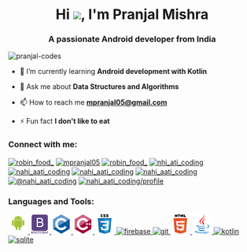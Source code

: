 <h1 align="center">Hi <img src="https://raw.githubusercontent.com/MartinHeinz/MartinHeinz/master/wave.gif" width="30px">, I'm Pranjal Mishra</h1>

<h3 align="center">A passionate Android developer from India</h3>

<p align="left"> <img src="https://komarev.com/ghpvc/?username=pranjal-codes&label=Profile%20views&color=0e75b6&style=flat" alt="pranjal-codes" /> </p>

- 🌱 I’m currently learning **Android development with Kotlin**

- 💬 Ask me about **Data Structures and Algorithms**

- 📫 How to reach me **mpranjal05@gmail.com**

- ⚡ Fun fact **I don't like to eat**

<h3 align="left">Connect with me:</h3>
<p align="left">
<a href="https://twitter.com/robin_food_" target="blank"><img align="center" src="https://raw.githubusercontent.com/rahuldkjain/github-profile-readme-generator/master/src/images/icons/Social/twitter.svg" alt="robin_food_" height="30" width="40" /></a>
<a href="https://linkedin.com/in/mpranjal05" target="blank"><img align="center" src="https://raw.githubusercontent.com/rahuldkjain/github-profile-readme-generator/master/src/images/icons/Social/linked-in-alt.svg" alt="mpranjal05" height="30" width="40" /></a>
<a href="https://instagram.com/robin_food_" target="blank"><img align="center" src="https://raw.githubusercontent.com/rahuldkjain/github-profile-readme-generator/master/src/images/icons/Social/instagram.svg" alt="robin_food_" height="30" width="40" /></a>
<a href="https://www.codechef.com/users/nhi_ati_coding" target="blank"><img align="center" src="https://cdn.jsdelivr.net/npm/simple-icons@3.1.0/icons/codechef.svg" alt="nhi_ati_coding" height="30" width="40" /></a>
<a href="https://www.hackerrank.com/nahi_aati_coding" target="blank"><img align="center" src="https://raw.githubusercontent.com/rahuldkjain/github-profile-readme-generator/master/src/images/icons/Social/hackerrank.svg" alt="nahi_aati_coding" height="30" width="40" /></a>
<a href="https://codeforces.com/profile/nahi_aati_coding" target="blank"><img align="center" src="https://cdn.jsdelivr.net/npm/simple-icons@3.0.1/icons/codeforces.svg" alt="nahi_aati_coding" height="30" width="40" /></a>
<a href="https://www.leetcode.com/nahi_aati_coding" target="blank"><img align="center" src="https://raw.githubusercontent.com/rahuldkjain/github-profile-readme-generator/master/src/images/icons/Social/leet-code.svg" alt="nahi_aati_coding" height="30" width="40" /></a>
<a href="https://www.hackerearth.com/@nahi_aati_coding" target="blank"><img align="center" src="https://raw.githubusercontent.com/rahuldkjain/github-profile-readme-generator/master/src/images/icons/Social/hackerearth.svg" alt="@nahi_aati_coding" height="30" width="40" /></a>
<a href="https://auth.geeksforgeeks.org/user/nahi_aati_coding/profile" target="blank"><img align="center" src="https://raw.githubusercontent.com/rahuldkjain/github-profile-readme-generator/master/src/images/icons/Social/geeks-for-geeks.svg" alt="nahi_aati_coding/profile" height="30" width="40" /></a>
</p>

<h3 align="left">Languages and Tools:</h3>
<p align="left"> <a href="https://developer.android.com" target="_blank"> <img src="https://raw.githubusercontent.com/devicons/devicon/master/icons/android/android-original-wordmark.svg" alt="android" width="40" height="40"/> </a> <a href="https://getbootstrap.com" target="_blank"> <img src="https://raw.githubusercontent.com/devicons/devicon/master/icons/bootstrap/bootstrap-plain-wordmark.svg" alt="bootstrap" width="40" height="40"/> </a> <a href="https://www.cprogramming.com/" target="_blank"> <img src="https://raw.githubusercontent.com/devicons/devicon/master/icons/c/c-original.svg" alt="c" width="40" height="40"/> </a> <a href="https://www.w3schools.com/cpp/" target="_blank"> <img src="https://raw.githubusercontent.com/devicons/devicon/master/icons/cplusplus/cplusplus-original.svg" alt="cplusplus" width="40" height="40"/> </a> <a href="https://www.w3schools.com/css/" target="_blank"> <img src="https://raw.githubusercontent.com/devicons/devicon/master/icons/css3/css3-original-wordmark.svg" alt="css3" width="40" height="40"/> </a> <a href="https://firebase.google.com/" target="_blank"> <img src="https://www.vectorlogo.zone/logos/firebase/firebase-icon.svg" alt="firebase" width="40" height="40"/> </a> <a href="https://git-scm.com/" target="_blank"> <img src="https://www.vectorlogo.zone/logos/git-scm/git-scm-icon.svg" alt="git" width="40" height="40"/> </a> <a href="https://www.w3.org/html/" target="_blank"> <img src="https://raw.githubusercontent.com/devicons/devicon/master/icons/html5/html5-original-wordmark.svg" alt="html5" width="40" height="40"/> </a> <a href="https://www.java.com" target="_blank"> <img src="https://raw.githubusercontent.com/devicons/devicon/master/icons/java/java-original.svg" alt="java" width="40" height="40"/> </a> <a href="https://kotlinlang.org" target="_blank"> <img src="https://www.vectorlogo.zone/logos/kotlinlang/kotlinlang-icon.svg" alt="kotlin" width="40" height="40"/> </a> <a href="https://www.sqlite.org/" target="_blank"> <img src="https://www.vectorlogo.zone/logos/sqlite/sqlite-icon.svg" alt="sqlite" width="40" height="40"/> </a> </p>
